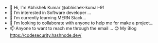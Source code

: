 - 👋 Hi, I’m Abhishek Kumar @abhishek-kumar-91
- 👀 I’m interested in Software developer ...
- 🌱 I’m currently learning MERN Stack...
- 💞️ I’m looking to collaborate with anyone to help me for make a project...
- 📫 Anyone to want to reach me through the email ...
  😊 My Blog https://codesecurity.hashnode.dev/ 

<!---
abhishek-kumar-91/abhishek-kumar-91 is a ✨ special ✨ repository because its `README.md` (this file) appears on your GitHub profile.
You can click the Preview link to take a look at your changes.
--->

